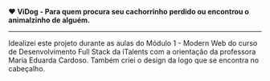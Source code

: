 <b>❤ ViDog - Para quem procura seu cachorrinho perdido ou encontrou o animalzinho de alguém.</b><hr>
Idealizei este projeto durante as aulas do Módulo 1 - Modern Web do curso de Desenvolvimento Full Stack da iTalents com a orientação da professora Maria Eduarda Cardoso. Também criei o design da logo que se encontra no cabeçalho.
